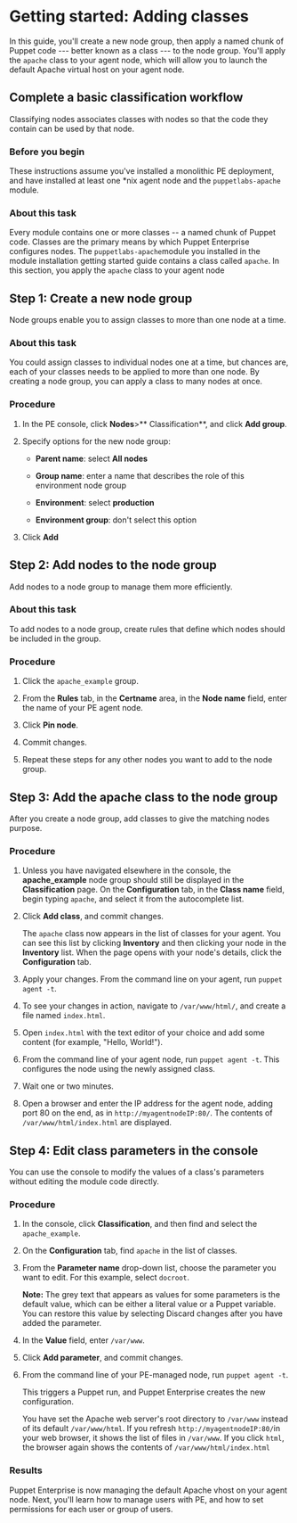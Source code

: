# Getting started: Adding classes

In this guide, you'll create a new node group, then apply a named chunk of Puppet code --- better known as a class --- to the node group. You'll apply the `apache` class to your agent node, which will allow you to launch the default Apache virtual host on your agent node.

## Complete a basic classification workflow

Classifying nodes associates classes with nodes so that the code they contain can be used by that node.

### Before you begin

These instructions assume you've installed a monolithic PE deployment, and have installed at least one \*nix agent node and the `puppetlabs-apache` module.

### About this task

Every module contains one or more classes -- a named chunk of Puppet code. Classes are the primary means by which Puppet Enterprise configures nodes. The `puppetlabs-apache`module you installed in the module installation getting started guide contains a class called `apache`. In this section, you apply the `apache` class to your agent node

## Step 1: Create a new node group

Node groups enable you to assign classes to more than one node at a time.

### About this task

You could assign classes to individual nodes one at a time, but chances are, each of your classes needs to be applied to more than one node. By creating a node group, you can apply a class to many nodes at once.

### Procedure

1.  In the PE console, click **Nodes**\>** Classification**, and click **Add group**. 

2.  Specify options for the new node group:

    -   **Parent name**: select **All nodes**
    -   **Group name**: enter a name that describes the role of this environment node group
    -   **Environment**: select **production**

    -   **Environment group**: don't select this option

3.  Click **Add**


## Step 2: Add nodes to the node group

Add nodes to a node group to manage them more efficiently.

### About this task

To add nodes to a node group, create rules that define which nodes should be included in the group.

### Procedure

1.  Click the `apache_example` group.

2.  From the **Rules** tab, in the **Certname** area, in the **Node name** field, enter the name of your PE agent node.

3.  Click **Pin node**.

4.  Commit changes.

5.  Repeat these steps for any other nodes you want to add to the node group.


## Step 3: Add the apache class to the node group

After you create a node group, add classes to give the matching nodes purpose.

### Procedure

1.  Unless you have navigated elsewhere in the console, the **apache\_example** node group should still be displayed in the **Classification** page. On the **Configuration** tab, in the **Class name** field, begin typing `apache`, and select it from the autocomplete list.

2.  Click **Add class**, and commit changes.

    The `apache` class now appears in the list of classes for your agent. You can see this list by clicking **Inventory** and then clicking your node in the **Inventory** list. When the page opens with your node's details, click the **Configuration** tab.

3.  Apply your changes. From the command line on your agent, run `puppet agent -t`.

4.  To see your changes in action, navigate to `/var/www/html/`, and create a file named `index.html`.

5.  Open `index.html` with the text editor of your choice and add some content \(for example, "Hello, World!"\).

6.  From the command line of your agent node, run `puppet agent -t`. This configures the node using the newly assigned class.

7.  Wait one or two minutes.

8.  Open a browser and enter the IP address for the agent node, adding port 80 on the end, as in `http://myagentnodeIP:80/`. The contents of `/var/www/html/index.html` are displayed.


## Step 4: Edit class parameters in the console

You can use the console to modify the values of a class's parameters without editing the module code directly.

### Procedure

1.  In the console, click **Classification**, and then find and select the `apache_example`.

2.  On the **Configuration** tab, find `apache` in the list of classes.

3.  From the **Parameter name** drop-down list, choose the parameter you want to edit. For this example, select `docroot`.

    **Note:** The grey text that appears as values for some parameters is the default value, which can be either a literal value or a Puppet variable. You can restore this value by selecting Discard changes after you have added the parameter.

4.  In the **Value** field, enter `/var/www`.

5.  Click **Add parameter**, and commit changes.

6.  From the command line of your PE-managed node, run `puppet agent -t`.

    This triggers a Puppet run, and Puppet Enterprise creates the new configuration.

    You have set the Apache web server's root directory to `/var/www` instead of its default `/var/www/html`. If you refresh `http://myagentnodeIP:80/`in your web browser, it shows the list of files in `/var/www`. If you click `html`, the browser again shows the contents of `/var/www/html/index.html`


### Results

Puppet Enterprise is now managing the default Apache vhost on your agent node. Next, you'll learn how to manage users with PE, and how to set permissions for each user or group of users.

